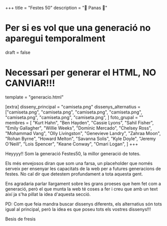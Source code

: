+++
title = "Festes 50"
description = "🍞 Panas 🍞"

# Per si es vol que una generació no aparegui temporalment
draft = false
# Necessari per generar el HTML, NO CANVIAR!!!
template = "generacio.html"

[extra]
disseny_principal = "camiseta.png"
dissenys_alternatius = ["camiseta.png",
                        "camiseta.png",
                        "camiseta.png",
                        "camiseta.png",
                        "camiseta.png",
                        "camiseta.png",
                        "camiseta.png", 
                       ]
foto_grupal = ""
membres = [ "Kurt Hahn",
            "Ben Hayden",
            "Cassie Lyons",
            "Sahil Fisher",
            "Emily Gallagher",
            "Willie Weeks",
            "Dominic Mercado",
            "Chelsey Ross",
            "Mohammad Vang",
            "Olly Livingston",
            "Genevieve Landry",
            "Zahraa Moon",
            "Rohan Byrne",
            "Howard Melton",
            "Savanna Solis",
            "Kyle Doyle",
            "Jeremy O'Neill",
            "Lois Spencer",
            "Keane Conway",
            "Omari Logan",
           ]
+++

Heyyyy!! Som la generació Festes50, la millor generació de totes.

Els més envejosos diran que som una farsa, un placeholder que només serveix per ensenyar les capacitats de la web per a futures generacions de festes. No cal dir que detestem profundament a tota aquesta gent.

Ens agradaria parlar llargament sobre les grans proeses que hem fet com a generació, però el que munta la web té coses a fer i creu que amb un text així ja s'ha pillat la idea d'aquesta secció.

PD: Com que feia mandra buscar dissenys diferents, els alternatius són tots igual al principal, però la idea es que poseu tots els vostres dissenys!!!

Besis de fresis